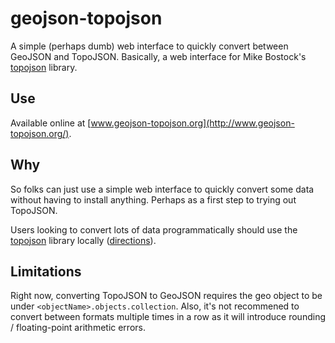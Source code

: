 # geojson-topojson

A simple (perhaps dumb) web interface to quickly convert between GeoJSON and TopoJSON. Basically, a web interface for Mike Bostock's [topojson](https://github.com/mbostock/topojson) library.

## Use

Available online at [www.geojson-topojson.org](http://www.geojson-topojson.org/).

## Why

So folks can just use a simple web interface to quickly convert some data without having to install anything. Perhaps as a first step to trying out TopoJSON.

Users looking to convert lots of data programmatically should use the [topojson](https://github.com/mbostock/topojson) library locally ([directions](http://gis.stackexchange.com/questions/45138/convert-geojson-to-topojson)).

## Limitations

Right now, converting TopoJSON to GeoJSON requires the geo object to be under `<objectName>.objects.collection`. Also, it's not recommened to convert between formats multiple times in a row as it will introduce rounding / floating-point arithmetic errors.
